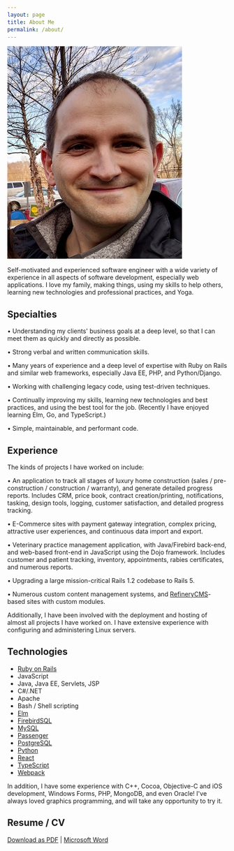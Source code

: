 ```yaml
---
layout: page
title: About Me
permalink: /about/
---
```


<img src="/assets/img/avatar.jpg" alt="William Makley" class="avatar" width="400" height="487">

Self-motivated and experienced software engineer with a wide variety of experience in all aspects of software development, especially web applications. I love my family, making things, using my skills to help others, learning new technologies and professional practices, and Yoga.

## Specialties

• Understanding my clients' business goals at a deep level, so that I can meet them as quickly and directly as possible.

• Strong verbal and written communication skills.

• Many years of experience and a deep level of expertise with Ruby on Rails and similar web frameworks, especially Java EE, PHP, and Python/Django.

• Working with challenging legacy code, using test-driven techniques.

• Continually improving my skills, learning new technologies and best practices, and using the best tool for the job. (Recently I have enjoyed learning Elm, Go, and TypeScript.)

• Simple, maintainable, and performant code.

## Experience

The kinds of projects I have worked on include:

• An application to track all stages of luxury home construction (sales / pre-construction / construction / warranty), and generate detailed progress reports. Includes CRM, price book, contract creation/printing, notifications, tasking, design tools, logging, customer satisfaction, and detailed progress tracking.

• E-Commerce sites with payment gateway integration, complex pricing, attractive user experiences, and continuous data import and export.

• Veterinary practice management application, with Java/Firebird back-end, and web-based front-end in JavaScript using the Dojo framework. Includes customer and patient tracking, inventory, appointments, rabies certificates, and numerous reports.

• Upgrading a large mission-critical Rails 1.2 codebase to Rails 5.

• Numerous custom content management systems, and [RefineryCMS][refinerycms]-based sites with custom modules.

Additionally, I have been involved with the deployment and hosting of almost all projects I have worked on. I have extensive experience with configuring and administering Linux servers.

## Technologies

* [Ruby on Rails][rails]
* JavaScript
* Java, Java EE, Servlets, JSP
* C#/.NET
* Apache
* Bash / Shell scripting
* [Elm][elmlang]
* [FirebirdSQL][firebird]
* [MySQL][mysql]
* [Passenger][passenger]
* [PostgreSQL][postgres]
* [Python][python]
* [React][react]
* [TypeScript][typescript]
* [Webpack][webpack]

In addition, I have some experience with C++, Cocoa, Objective-C and iOS development, Windows Forms, PHP, MongoDB, and even Oracle! I've always loved graphics programming, and will take any opportunity to try it.

## Resume / CV

[Download as PDF][resume-pdf] \| [Microsoft Word][resume-docx]


[rails]: https://rubyonrails.org/
[refinerycms]: https://www.refinerycms.com/
[resume-pdf]: /assets/pdf/William-Makley-Resume.pdf
[resume-docx]: /assets/docx/William-Makley-Resume.docx
[elmlang]: https://elm-lang.org/
[passenger]: https://www.phusionpassenger.com/
[postgres]: https://www.postgresql.org/
[webpack]: https://webpack.js.org/
[typescript]: https://www.typescriptlang.org/
[mysql]: https://www.mysql.com/
[firebird]: https://firebirdsql.org/
[react]: https://reactjs.org/
[python]: https://www.python.org/
